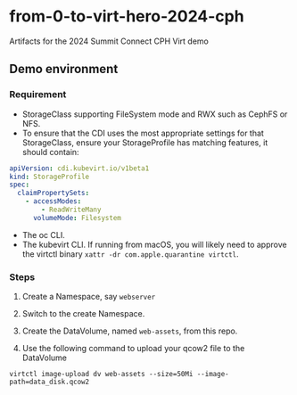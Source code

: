 # from-0-to-virt-hero-2024-cph
Artifacts for the 2024 Summit Connect CPH Virt demo


## Demo environment

### Requirement
- StorageClass supporting FileSystem mode and RWX such as CephFS or NFS.
- To ensure that the CDI uses the most appropriate settings for that StorageClass, ensure your StorageProfile has matching features, it should contain:
```yaml
apiVersion: cdi.kubevirt.io/v1beta1
kind: StorageProfile
spec:
  claimPropertySets:
    - accessModes:
        - ReadWriteMany
      volumeMode: Filesystem
```
- The oc CLI.
- The kubevirt CLI. If running from macOS, you will likely need to approve the virtctl binary `xattr -dr com.apple.quarantine virtctl`.

### Steps

1. Create a Namespace, say `webserver`

2. Switch to the create Namespace.

3. Create the DataVolume, named `web-assets`, from this repo.

4. Use the following command to upload your qcow2 file to the DataVolume
```shell
virtctl image-upload dv web-assets --size=50Mi --image-path=data_disk.qcow2
```


